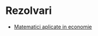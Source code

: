# Rezolvari

- [Matematici aplicate in economie](/rezolvari/matematici-aplicate-in-economie/index.md)
